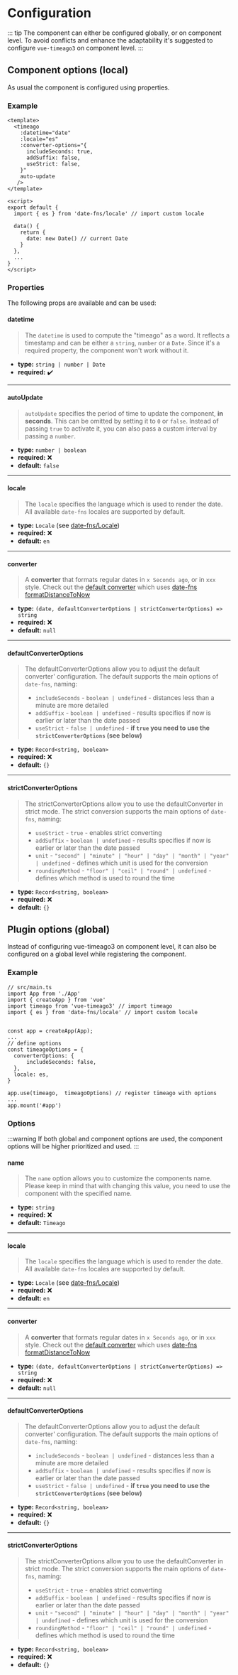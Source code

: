 # Configuration

::: tip
The component can either be configured globally, or on component level.
To avoid conflicts and enhance the adaptability it's suggested to configure `vue-timeago3` on component level.
:::

## Component options (local)

As usual the component is configured using properties.

### Example

```vue{2-10,15,19}
<template>
  <timeago
    :datetime="date"
    :locale="es"
    :converter-options="{
      includeSeconds: true,
      addSuffix: false,
      useStrict: false,
    }"
    auto-update
   />
</template>

<script>
export default {
  import { es } from 'date-fns/locale' // import custom locale

  data() {
    return {
      date: new Date() // current Date
    }
  },
  ...
}
</script>
```

### Properties

The following props are available and can be used:

#### datetime

> The `datetime` is used to compute the "timeago" as a word. It reflects a timestamp and can be either a `string`, `number` or a `Date`. Since it's a required property, the component won't work without it.

- **type:** `string | number | Date`
- **required:** :heavy_check_mark:

---

#### autoUpdate

> `autoUpdate` specifies the period of time to update the component, **in seconds**. This can be omitted by setting it to `0` or `false`. Instead of passing `true` to activate it, you can also pass a custom interval by passing a `number`.

- **type:** `number | boolean`
- **required:** :x:
- **default:** `false`

---

#### locale

> The `locale` specifies the language which is used to render the date. All available `date-fns` locales are supported by default.

- **type:** `Locale` (see [date-fns/Locale](https://date-fns.org/v2.26.0/docs/Locale))
- **required:** :x:
- **default:** `en`

---

#### converter

> A **converter** that formats regular dates in `x Seconds ago`, or in `xxx` style. Check out the [default converter](https://github.com/MrDeerly/vue-timeago3/blob/master/src/converter/defaultConverter.ts) which uses [date-fns formatDistanceToNow](https://date-fns.org/v2.24.0/docs/formatDistanceToNow)

- **type:** `(date, defaultConverterOptions | strictConverterOptions) => string`
- **required:** :x:
- **default:** `null`

---

#### defaultConverterOptions

> The defaultConverterOptions allow you to adjust the default converter' configuration. The default supports the main options of `date-fns`, naming:
>
> - `includeSeconds` - `boolean | undefined` - distances less than a minute are more detailed
> - `addSuffix` - `boolean | undefined` - results specifies if now is earlier or later than the date passed
> - `useStrict` - `false | undefined` - **if `true` you need to use the `strictConverterOptions` (see below)**

- **type:** `Record<string, boolean>`
- **required:** :x:
- **default:** `{}`

---

#### strictConverterOptions

> The strictConverterOptions allow you to use the defaultConverter in strict mode. The strict conversion supports the main options of `date-fns`, naming:
>
> - `useStrict` - `true` - enables strict converting
> - `addSuffix` - `boolean | undefined` - results specifies if now is earlier or later than the date passed
> - `unit` - `"second" | "minute" | "hour" | "day" | "month" | "year" | undefined` - defines which unit is used for the conversion
> - `roundingMethod` - `"floor" | "ceil" | "round" | undefined` - defines which method is used to round the time
- **type:** `Record<string, boolean>`
- **required:** :x:
- **default:** `{}`

## Plugin options (global)

Instead of configuring vue-timeago3 on component level, it can also be configured on a global level while registering the component.

### Example

```js{4,9-13,15}
// src/main.ts
import App from './App'
import { createApp } from 'vue'
import timeago from 'vue-timeago3' // import timeago
import { es } from 'date-fns/locale' // import custom locale


const app = createApp(App);
...
// define options
const timeagoOptions = {
  converterOptions: {
      includeSeconds: false,
  },
  locale: es,
}

app.use(timeago,  timeagoOptions) // register timeago with options
...
app.mount('#app')
```

### Options

:::warning
If both global and component options are used, the component options will be higher prioritized and used.
:::

#### name

> The `name` option allows you to customize the components name. Please keep in mind that with changing this value, you need to use the component with the specified name.

- **type:** `string`
- **required:** :x:
- **default:** `Timeago`

---

#### locale

> The `locale` specifies the language which is used to render the date. All available `date-fns` locales are supported by default.

- **type:** `Locale` (see [date-fns/Locale](https://date-fns.org/v2.26.0/docs/Locale))
- **required:** :x:
- **default:** `en`

---

#### converter

> A **converter** that formats regular dates in `x Seconds ago`, or in `xxx` style. Check out the [default converter](https://github.com/MrDeerly/vue-timeago3/blob/master/src/converter/defaultConverter.ts) which uses [date-fns formatDistanceToNow](https://date-fns.org/v2.24.0/docs/formatDistanceToNow)

- **type:** `(date, defaultConverterOptions | strictConverterOptions) => string`
- **required:** :x:
- **default:** `null`

---

#### defaultConverterOptions

> The defaultConverterOptions allow you to adjust the default converter' configuration. The default supports the main options of `date-fns`, naming:
>
> - `includeSeconds` - `boolean | undefined` - distances less than a minute are more detailed
> - `addSuffix` - `boolean | undefined` - results specifies if now is earlier or later than the date passed
> - `useStrict` - `false | undefined` - **if `true` you need to use the `strictConverterOptions` (see below)**

- **type:** `Record<string, boolean>`
- **required:** :x:
- **default:** `{}`

---

#### strictConverterOptions

> The strictConverterOptions allow you to use the defaultConverter in strict mode. The strict conversion supports the main options of `date-fns`, naming:
>
> - `useStrict` - `true` - enables strict converting
> - `addSuffix` - `boolean | undefined` - results specifies if now is earlier or later than the date passed
> - `unit` - `"second" | "minute" | "hour" | "day" | "month" | "year" | undefined` - defines which unit is used for the conversion
> - `roundingMethod` - `"floor" | "ceil" | "round" | undefined` - defines which method is used to round the time
- **type:** `Record<string, boolean>`
- **required:** :x:
- **default:** `{}`
